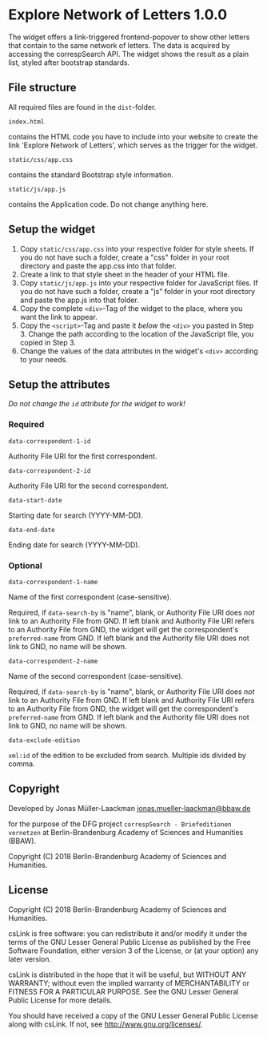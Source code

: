 # Explore Network of Letters 1.0.0

The widget offers a link-triggered frontend-popover to show other letters that
contain to the same network of letters. The data is acquired by accessing
the correspSearch API. The widget shows the result as a plain list, styled after
bootstrap standards.

## File structure

All required files are found in the `dist`-folder.

    index.html
contains the HTML code you have to include into your website
to create the link 'Explore Network of Letters', which serves
as the trigger for the widget.

    static/css/app.css
contains the standard Bootstrap style information.

    static/js/app.js
contains the Application code. Do not change anything here.

## Setup the widget

1. Copy `static/css/app.css` into your respective folder for style sheets. If you do not have such a folder, create a "css" folder in your root directory and paste the app.css into that folder.
2. Create a link to that style sheet in the header of your HTML file.
3. Copy `static/js/app.js` into your respective folder for JavaScript files.
   If you do not have such a folder, create a "js" folder in your root
   directory and paste the app.js into that folder.
4. Copy the complete `<div>`-Tag of the widget to the place, where you want
   the link to appear.
5. Copy the `<script>`-Tag and paste it _below_ the `<div>` you pasted in Step 3.
   Change the path according to the location of the JavaScript file,
   you copied in Step 3.
6. Change the values of the data attributes in the widget's `<div>` according
   to your needs.

## Setup the attributes
_Do not change the `id` attribute for the widget to work!_

### Required
    data-correspondent-1-id
Authority File URI for the first correspondent.

    data-correspondent-2-id
Authority File URI for the second correspondent.

    data-start-date
Starting date for search (YYYY-MM-DD).

    data-end-date
Ending date for search (YYYY-MM-DD).

### Optional
    data-correspondent-1-name
Name of the first correspondent (case-sensitive).

Required, if `data-search-by` is "name", blank, or Authority File URI
does _not_ link to an Authority File from GND. If left blank and Authority File URI refers to an Authority File from GND,
the widget will get the correspondent's `preferred-name` from GND.
If left blank and the Authority file URI does not link to GND, no name will be shown.

    data-correspondent-2-name
Name of the second correspondent (case-sensitive).

Required, if `data-search-by` is "name", blank, or Authority File URI
does _not_ link to an Authority File from GND. If left blank and Authority File URI refers to an Authority File from GND,
the widget will get the correspondent's `preferred-name` from GND.
If left blank and the Authority file URI does not link to GND, no name will be shown.

    data-exclude-edition
`xml:id` of the edition to be excluded from search. Multiple ids divided by comma.

## Copyright
Developed by
Jonas Müller-Laackman
jonas.mueller-laackman@bbaw.de

for the purpose of the DFG project
`correspSearch - Briefeditionen vernetzen`
at Berlin-Brandenburg Academy of Sciences and Humanities (BBAW).

Copyright (C) 2018 Berlin-Brandenburg Academy of Sciences and Humanities.

## License

Copyright (C) 2018 Berlin-Brandenburg Academy of Sciences and Humanities.

csLink is free software: you can redistribute it and/or modify
it under the terms of the GNU Lesser General Public License as published by
the Free Software Foundation, either version 3 of the License, or
(at your option) any later version.

csLink is distributed in the hope that it will be useful,
but WITHOUT ANY WARRANTY; without even the implied warranty of
MERCHANTABILITY or FITNESS FOR A PARTICULAR PURPOSE.  See the
GNU Lesser General Public License for more details.

You should have received a copy of the GNU Lesser General Public License
along with csLink.  If not, see <http://www.gnu.org/licenses/>.
